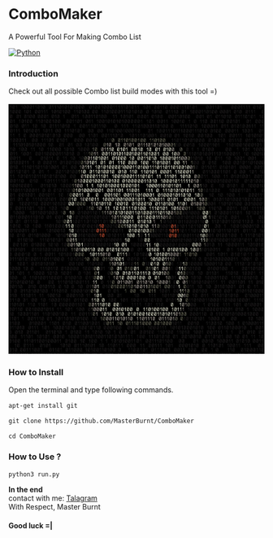 # ComboMaker
A Powerful Tool For Making Combo List   

[![Python](https://img.shields.io/badge/language-Python%203-blue.svg)](https://www.python.org)

### Introduction
Check out all possible Combo list build modes with this tool =)
<br />
<br />
<img src="image.jpg" />
<br /> 


### How to Install

Open the terminal and type following commands.

<pre><code>apt-get install git</code></pre>

<pre><code>git clone https://github.com/MasterBurnt/ComboMaker</code></pre>

<pre><code>cd ComboMaker</code></pre>

### How to Use ?

<pre><code>python3 run.py</code></pre>
 

**In the end**
<br/>
contact with me:
<a href="https://t.me/TheBurnt">Talagram</a>
<br />
With Respect, Master Burnt
<br />
#### Good luck =|





